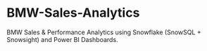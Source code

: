 # BMW-Sales-Analytics
BMW Sales &amp; Performance Analytics using Snowflake (SnowSQL + Snowsight) and Power BI Dashboards.
